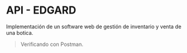 ﻿# API - EDGARD
Implementación de un software web de gestión de inventario y venta de una botica.
> Verificando con Postman.



